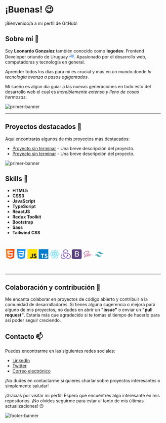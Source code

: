 # ¡Buenas! 😉

¡Bienvenido/a a mi perfil de GitHub!

## Sobre mí 🧉

Soy **Leonardo Gonzalez** también conocido como **legodev**. Frontend Developer oriundo de Uruguay ![Bandera de Uruguay](./uruguay.png). Apasionado por el desarrollo web, computadoras y tecnología en general. 

Aprender todos los días para mi es crucial y más  en un mundo donde _la tecnología avanza a pasos agigantados_.

Mi sueño es algún dia guiar a las nuevas generaciones en todo esto del desarrollo web el cual es _increiblemente extenso y lleno de cosas hermosas_.

![primer-banner](./React_Banner.png)

---

## Proyectos destacados 💼

Aquí encontrarás algunos de mis proyectos más destacados:

- [Proyecto sin terminar](enlace_al_repositorio) - Una breve descripción del proyecto.
- [Proyecto sin terminar](enlace_al_repositorio) - Una breve descripción del proyecto.

![primer-banner](./banner-2.webp)

## Skills 🧠

* **HTML5**
* **CSS3**
* **JavaScript**
* **TypeScript**
* **ReactJS**
* **Redux Toolkit**
* **Bootstrap**
* **Sass**
* **Tailwind CSS**

<br/>

![HTML5](./html-logo.png)
![CSS3](./css-logo.png)
![JavaScript](./javascript-logo.png)
![TypeScript](./typescript-logo.png)
![ReactJS](./react-logo.png)
![Redux-Toolkit](./redux-logo.png)
![Bootstrap](./bootstrap-logo.png)
![Sass](./sass-logo.png)
![Tailwind-CSS](./tailwind-css-logo.png)



<br />

--- 

## Colaboración y contribución 🤝

Me encanta colaborar en proyectos de código abierto y contribuir a la comunidad de desarrolladores. Si tienes alguna sugerencia o mejora para alguno de mis proyectos, no dudes en abrir un **"issue"** o enviar un **"pull request"**. Estaría más que agradecido si te tomas el tiempo de hacerlo para así poder seguir creciendo.

## Contacto 📫

Puedes encontrarme en las siguientes redes sociales:

- [LinkedIn](enlace_a_tu_perfil_de_LinkedIn)
- [Twitter](enlace_a_tu_perfil_de_Twitter)
- [Correo electrónico](mailto:gonzalezleonardo283@gmail.com)

¡No dudes en contactarme si quieres charlar sobre proyectos interesantes o simplemente saludar!



¡Gracias por visitar mi perfil! Espero que encuentres algo interesante en mis repositorios. ¡No olvides seguirme para estar al tanto de mis últimas actualizaciones! 😉

![footer-banner](./1st-banner.jpg)